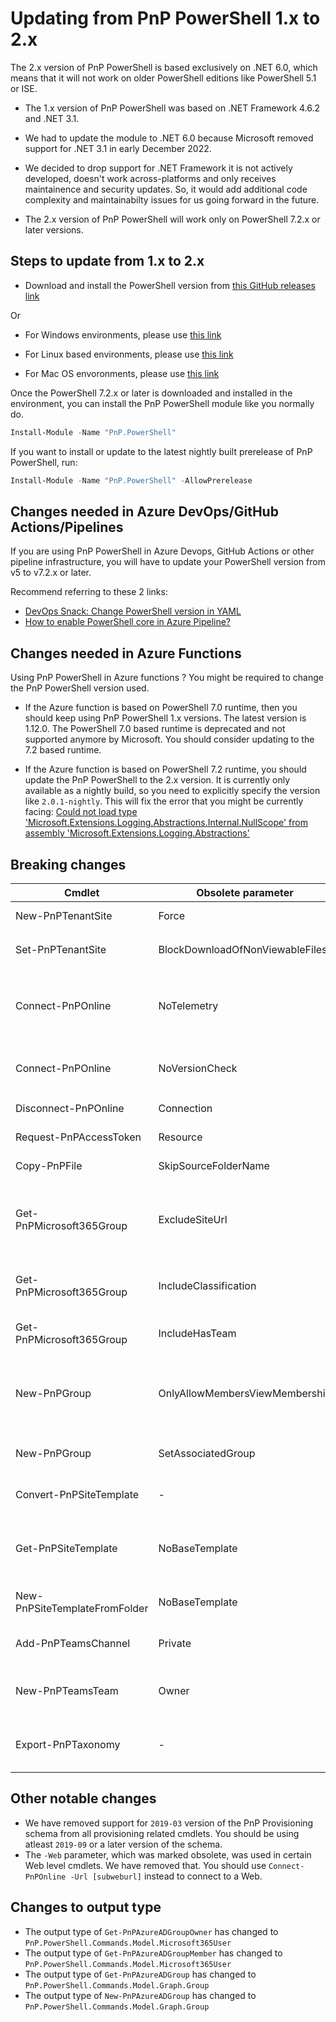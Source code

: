 # Updating from PnP PowerShell 1.x to 2.x

The 2.x version of PnP PowerShell is based exclusively on .NET 6.0, which means that it will not work on older PowerShell editions like PowerShell 5.1 or ISE.

- The 1.x version of PnP PowerShell was based on .NET Framework 4.6.2 and .NET 3.1.

- We had to update the module to .NET 6.0 because Microsoft removed support for .NET 3.1 in early December 2022.

- We decided to drop support for .NET Framework it is not actively developed, doesn't work across-platforms and only receives maintainence and security updates. So, it would add additional code complexity and maintainabilty issues for us going forward in the future.

- The 2.x version of PnP PowerShell will work only on PowerShell 7.2.x or later versions.

## Steps to update from 1.x to 2.x

- Download and install the PowerShell version from [this GitHub releases link](https://aka.ms/powershell-release?tag=lts)

Or

- For Windows environments, please use [this link](https://learn.microsoft.com/en-us/powershell/scripting/install/installing-powershell-on-windows?view=powershell-7.2)

- For Linux based environments, please use [this link](https://learn.microsoft.com/en-us/powershell/scripting/install/installing-powershell-on-linux?view=powershell-7.2)

- For Mac OS envoronments, please use [this link](https://learn.microsoft.com/en-us/powershell/scripting/install/installing-powershell-on-macos?view=powershell-7.2)

Once the PowerShell 7.2.x or later is downloaded and installed in the environment, you can install the PnP PowerShell module like you normally do.

```powershell
Install-Module -Name "PnP.PowerShell"
```

If you want to install or update to the latest nightly built prerelease of PnP PowerShell, run:

```powershell
Install-Module -Name "PnP.PowerShell" -AllowPrerelease
```

## Changes needed in Azure DevOps/GitHub Actions/Pipelines

If you are using PnP PowerShell in Azure Devops, GitHub Actions or other pipeline infrastructure, you will have to update your PowerShell version from v5 to v7.2.x or later.

Recommend referring to these 2 links:

- [DevOps Snack: Change PowerShell version in YAML](https://microsoft-bitools.blogspot.com/2021/02/devops-snack-change-powershell-version.html)
- [How to enable PowerShell core in Azure Pipeline?](https://theautomationcode.com/how-to-enable-powershell-core-in-azure-pipeline/)

## Changes needed in Azure Functions

Using PnP PowerShell in Azure functions ? You might be required to change the PnP PowerShell version used.

- If the Azure function is based on PowerShell 7.0 runtime, then you should keep using PnP PowerShell 1.x versions. The latest version is 1.12.0. The PowerShell 7.0 based runtime is deprecated and not supported anymore by Microsoft. You should consider updating to the 7.2 based runtime.

- If the Azure function is based on PowerShell 7.2 runtime, you should update the PnP PowerShell to the 2.x version. It is currently only available as a nightly build, so you need to explicitly specify the version like `2.0.1-nightly`. This will fix the error that you might be currently facing:  [Could not load type 'Microsoft.Extensions.Logging.Abstractions.Internal.NullScope' from assembly 'Microsoft.Extensions.Logging.Abstractions'](https://github.com/pnp/powershell/issues/2136)

## Breaking changes

| **Cmdlet** | **Obsolete parameter** | **Replacement parameter** | **Comment** |
| ----------- | ---------------------- | -------------------- | --------------------- |
| New-PnPTenantSite | Force | - | The parameter was obsolete and not used. It has been removed. |
| Set-PnPTenantSite | BlockDownloadOfNonViewableFiles | AllowDownloadingNonWebViewableFiles | The parameter was obsolete and hence removed. Use `AllowDownloadingNonWebViewableFiles` |
| Connect-PnPOnline | NoTelemetry | - | The parameter was obsolete and hence removed. Use `$env:PNP_DISABLETELEMETRY` environment variable or `Disable-PnPTelemetry/Enable-PnPTelemetry` cmdlet |
| Connect-PnPOnline | NoVersionCheck | - | The parameter was obsolete and hence removed. Use `$env:PNPPOWERSHELL_UPDATECHECK` environment variable |
| Disconnect-PnPOnline | Connection | - | The parameter was obsolete and hence removed. |
| Request-PnPAccessToken | Resource | Scopes | The parameter was obsolete and hence removed. Use `Scopes` instead |
| Copy-PnPFile | SkipSourceFolderName | - | The parameter was obsolete and has no effect currently nor was it used |
| Get-PnPMicrosoft365Group | ExcludeSiteUrl | IncludeSiteUrl | The parameter was obsolete and hence removed. The site url is now excluded by default. Use `IncludeSiteUrl` instead to include the site url of the underlying SharePoint site. |
| Get-PnPMicrosoft365Group | IncludeClassification | - | The parameter was obsolete and hence removed. The site classification is now included by default. |
| Get-PnPMicrosoft365Group | IncludeHasTeam | - | The parameter was obsolete and hence removed. The `HasTeam` is now included by default. |
| New-PnPGroup | OnlyAllowMembersViewMembership | - | The parameter was obsolete and hence removed. It is now done by default. Use `DisallowMembersViewMembership` to disallow group members viewing membership |
| New-PnPGroup | SetAssociatedGroup | - | The parameter was obsolete and hence removed. Use `Set-PnPGroup` cmdlet instead. |
| Convert-PnPSiteTemplate | - | - | We have removed support for `2019-03` provisioning schema. Use `2019-09` or later versions |
| Get-PnPSiteTemplate | NoBaseTemplate | - | The parameter was obsolete and hence removed. Use of this parameter is generally not required/recommended. It will use the connected web template |
| New-PnPSiteTemplateFromFolder | NoBaseTemplate | - | We have removed support for `2019-03` provisioning schema. Use `2019-09` or later versions |
| Add-PnPTeamsChannel | Private | ChannelType | The parameter was obsolete and hence removed. Use `-ChannelType` instead |
| New-PnPTeamsTeam | Owner | Owners | The parameter was obsolete and hence removed. Use `-Owners` instead which supports setting multiple owner of a Teams team |
| Export-PnPTaxonomy | - | - | The cmdlet does not support export of taxonomy using `UTF-7` encoding. If `UTF-7` is specified, it will switch to `UTF-8` encoding |

## Other notable changes

- We have removed support for `2019-03` version of the PnP Provisioning schema from all provisioning related cmdlets. You should be using atleast `2019-09` or a later version of the schema.
- The `-Web` parameter, which was marked obsolete, was used in certain Web level cmdlets. We have removed that. You should use `Connect-PnPOnline -Url [subweburl]` instead to connect to a Web.

## Changes to output type

- The output type of `Get-PnPAzureADGroupOwner` has changed to `PnP.PowerShell.Commands.Model.Microsoft365User`
- The output type of `Get-PnPAzureADGroupMember` has changed to `PnP.PowerShell.Commands.Model.Microsoft365User`
- The output type of `Get-PnPAzureADGroup` has changed to `PnP.PowerShell.Commands.Model.Graph.Group`
- The output type of `New-PnPAzureADGroup` has changed to `PnP.PowerShell.Commands.Model.Graph.Group`
